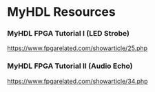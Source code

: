 # MyHDL Resources

### MyHDL FPGA Tutorial I (LED Strobe)

https://www.fpgarelated.com/showarticle/25.php

### MyHDL FPGA Tutorial II (Audio Echo)
https://www.fpgarelated.com/showarticle/34.php
